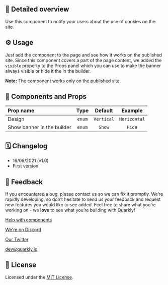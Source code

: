 ## 📖 Detailed overview

Use this component to notify your users about the use of cookies on the site.

## ⚙️ Usage

Just add the component to the page and see how it works on the published site.
Since this component covers a part of the page content, we added the `visible` property to the Props panel which you can use to make the banner always visible or hide it the in the builder.

**Note:** The component works only on the published site.

## 🧩 Components and Props

| Prop name                  |  Type  |  Default   |   Example    |
| :------------------------- | :----: | :--------: | :----------: |
| Design                     | `enum` | `Vertical` | `Horizontal` |
| Show banner in the builder | `enum` |   `Show`   |    `Hide`    |

## 🗓 Changelog

-   16/06/2021 (v1.0)
-   First version

## 📮 Feedback

If you encountered a bug, please contact us so we can fix it promptly. We’re rapidly developing, so don’t hesitate to send us your feedback and request new features you would like to see added. Feel free to share what you’re working on - we **love** to see what you’re building with Quarkly!

[Help with components](https://community.quarkly.io/c/requests/11)

[We're on Discord](https://discord.gg/SuF9vCMJGW)

[Our Twitter](https://twitter.com/quarklyapp)

[dev@quarkly.io](mailto:dev@quarkly.io)

## 📝 License

Licensed under the [MIT License](./LICENSE).
